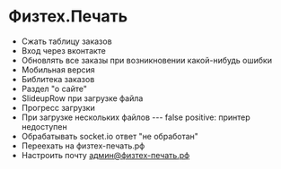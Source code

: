 # Физтех.Печать

* Сжать таблицу заказов
* Вход через вконтакте
* Обновлять все заказы при возникновении какой-нибудь ошибки
* Мобильная версия
* Библитека заказов
* Раздел "о сайте"
* SlideupRow при загрузке файла
* Прогресс загрузки
* При загрузке нескольких файлов --- false positive: принтер недоступен
* Обрабатывать socket.io ответ "не обработан"
* Переехать на физтех-печать.рф
* Настроить почту админ@физтех-печать.рф